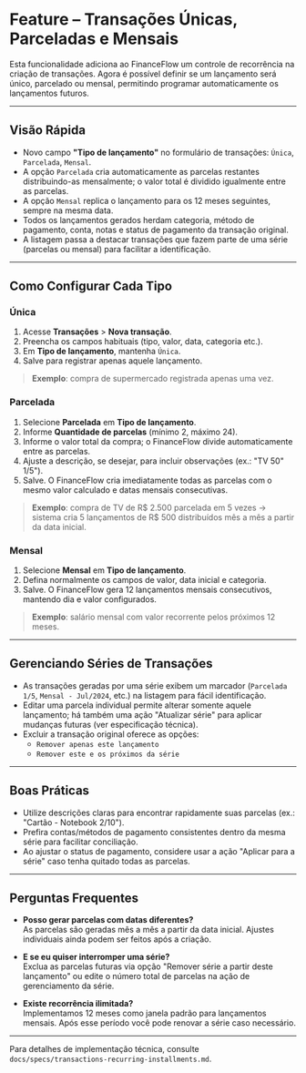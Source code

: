 # Feature – Transações Únicas, Parceladas e Mensais

Esta funcionalidade adiciona ao FinanceFlow um controle de recorrência na criação de transações. Agora é possível definir se um lançamento será único, parcelado ou mensal, permitindo programar automaticamente os lançamentos futuros.

---

## Visão Rápida
- Novo campo **"Tipo de lançamento"** no formulário de transações: `Única`, `Parcelada`, `Mensal`.
- A opção `Parcelada` cria automaticamente as parcelas restantes distribuindo-as mensalmente; o valor total é dividido igualmente entre as parcelas.
- A opção `Mensal` replica o lançamento para os 12 meses seguintes, sempre na mesma data.
- Todos os lançamentos gerados herdam categoria, método de pagamento, conta, notas e status de pagamento da transação original.
- A listagem passa a destacar transações que fazem parte de uma série (parcelas ou mensal) para facilitar a identificação.

---

## Como Configurar Cada Tipo

### Única
1. Acesse **Transações** > **Nova transação**.
2. Preencha os campos habituais (tipo, valor, data, categoria etc.).
3. Em **Tipo de lançamento**, mantenha `Única`.
4. Salve para registrar apenas aquele lançamento.

> **Exemplo**: compra de supermercado registrada apenas uma vez.

### Parcelada
1. Selecione **Parcelada** em **Tipo de lançamento**.
2. Informe **Quantidade de parcelas** (mínimo 2, máximo 24).
3. Informe o valor total da compra; o FinanceFlow divide automaticamente entre as parcelas.
4. Ajuste a descrição, se desejar, para incluir observações (ex.: "TV 50\" 1/5").
5. Salve. O FinanceFlow cria imediatamente todas as parcelas com o mesmo valor calculado e datas mensais consecutivas.

> **Exemplo**: compra de TV de R$ 2.500 parcelada em 5 vezes → sistema cria 5 lançamentos de R$ 500 distribuídos mês a mês a partir da data inicial.

### Mensal
1. Selecione **Mensal** em **Tipo de lançamento**.
2. Defina normalmente os campos de valor, data inicial e categoria.
3. Salve. O FinanceFlow gera 12 lançamentos mensais consecutivos, mantendo dia e valor configurados.

> **Exemplo**: salário mensal com valor recorrente pelos próximos 12 meses.

---

## Gerenciando Séries de Transações
- As transações geradas por uma série exibem um marcador (`Parcelada 1/5`, `Mensal - Jul/2024`, etc.) na listagem para fácil identificação.
- Editar uma parcela individual permite alterar somente aquele lançamento; há também uma ação "Atualizar série" para aplicar mudanças futuras (ver especificação técnica).
- Excluir a transação original oferece as opções:
  - `Remover apenas este lançamento`
  - `Remover este e os próximos da série`

---

## Boas Práticas
- Utilize descrições claras para encontrar rapidamente suas parcelas (ex.: "Cartão - Notebook 2/10").
- Prefira contas/métodos de pagamento consistentes dentro da mesma série para facilitar conciliação.
- Ao ajustar o status de pagamento, considere usar a ação "Aplicar para a série" caso tenha quitado todas as parcelas.

---

## Perguntas Frequentes
- **Posso gerar parcelas com datas diferentes?**  
  As parcelas são geradas mês a mês a partir da data inicial. Ajustes individuais ainda podem ser feitos após a criação.

- **E se eu quiser interromper uma série?**  
  Exclua as parcelas futuras via opção "Remover série a partir deste lançamento" ou edite o número total de parcelas na ação de gerenciamento da série.

- **Existe recorrência ilimitada?**  
  Implementamos 12 meses como janela padrão para lançamentos mensais. Após esse período você pode renovar a série caso necessário.

---

Para detalhes de implementação técnica, consulte `docs/specs/transactions-recurring-installments.md`.
